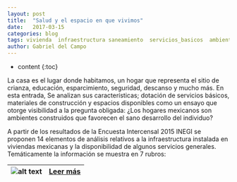 ```yaml
---
layout: post
title:  "Salud y el espacio en que vivimos"
date:   2017-03-15
categories: blog
tags: vivienda  infraestructura saneamiento  servicios_basicos  ambiente_construido
author: Gabriel del Campo
---
```

* content
{:toc}

La casa es el lugar donde habitamos, un hogar que representa el sitio de crianza, educación, esparcimiento, seguridad, descanso y mucho más. En esta entrada, Se analizan sus características; dotación de servicios básicos, materiales de construcción y espacios disponibles como un ensayo que otorge visibilidad a la pregunta obligada: 
¿Los hogares mexicanos son ambientes construidos que favorecen el sano desarrollo del individuo?

A partir de los resultados de la Encuesta Intercensal 2015 INEGI se proponen 14 elementos de análisis relativos a la infraestructura instalada en viviendas mexicanas y la disponibilidad de algunos servicios generales. Temáticamente la información se muestra en 7 rubros: 





| ![alt text](images-post/salud_viviendas.png)| [Leer más](files/infraestructura_vivienda/mainpage.html) |
| ------------- |:-------------:|


